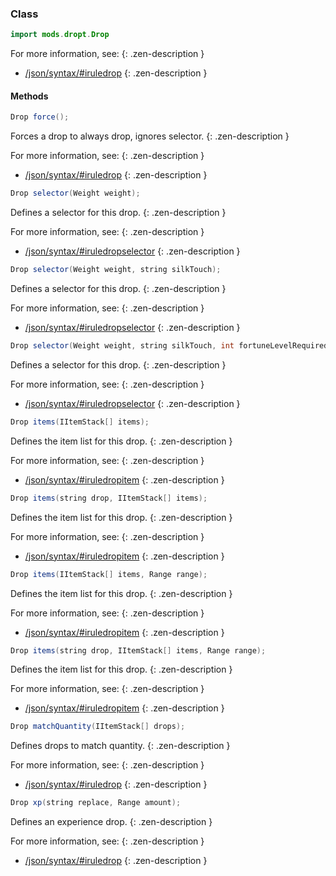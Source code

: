 
### Class

```java
import mods.dropt.Drop
```

For more information, see:
{: .zen-description }

  * [/json/syntax/#iruledrop](/json/syntax/#iruledrop)
{: .zen-description }



#### Methods

```java
Drop force();
```

Forces a drop to always drop, ignores selector.
{: .zen-description }

For more information, see:
{: .zen-description }

  * [/json/syntax/#iruledrop](/json/syntax/#iruledrop)
{: .zen-description }


```java
Drop selector(Weight weight);
```

Defines a selector for this drop.
{: .zen-description }

For more information, see:
{: .zen-description }

  * [/json/syntax/#iruledropselector](/json/syntax/#iruledropselector)
{: .zen-description }


```java
Drop selector(Weight weight, string silkTouch);
```

Defines a selector for this drop.
{: .zen-description }

For more information, see:
{: .zen-description }

  * [/json/syntax/#iruledropselector](/json/syntax/#iruledropselector)
{: .zen-description }


```java
Drop selector(Weight weight, string silkTouch, int fortuneLevelRequired);
```

Defines a selector for this drop.
{: .zen-description }

For more information, see:
{: .zen-description }

  * [/json/syntax/#iruledropselector](/json/syntax/#iruledropselector)
{: .zen-description }


```java
Drop items(IItemStack[] items);
```

Defines the item list for this drop.
{: .zen-description }

For more information, see:
{: .zen-description }

  * [/json/syntax/#iruledropitem](/json/syntax/#iruledropitem)
{: .zen-description }


```java
Drop items(string drop, IItemStack[] items);
```

Defines the item list for this drop.
{: .zen-description }

For more information, see:
{: .zen-description }

  * [/json/syntax/#iruledropitem](/json/syntax/#iruledropitem)
{: .zen-description }


```java
Drop items(IItemStack[] items, Range range);
```

Defines the item list for this drop.
{: .zen-description }

For more information, see:
{: .zen-description }

  * [/json/syntax/#iruledropitem](/json/syntax/#iruledropitem)
{: .zen-description }


```java
Drop items(string drop, IItemStack[] items, Range range);
```

Defines the item list for this drop.
{: .zen-description }

For more information, see:
{: .zen-description }

  * [/json/syntax/#iruledropitem](/json/syntax/#iruledropitem)
{: .zen-description }


```java
Drop matchQuantity(IItemStack[] drops);
```

Defines drops to match quantity.
{: .zen-description }

For more information, see:
{: .zen-description }

  * [/json/syntax/#iruledrop](/json/syntax/#iruledrop)
{: .zen-description }


```java
Drop xp(string replace, Range amount);
```

Defines an experience drop.
{: .zen-description }

For more information, see:
{: .zen-description }

  * [/json/syntax/#iruledrop](/json/syntax/#iruledrop)
{: .zen-description }

